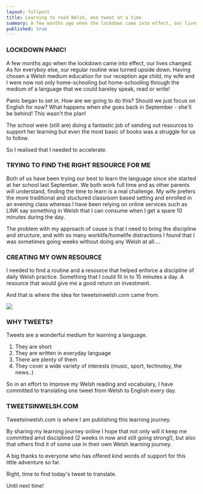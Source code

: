 ```yaml
---
layout: fullpost
title: Learning to read Welsh, one tweet at a time
summary: A few months ago when the lockdown came into effect, our lives changed and our regular routine was turned upside down. Having chosen a Welsh medium education for our reception age child, my wife and I were now not only home-schooling but home-schooling through the medium of a language that we could bareley speak, read or write! Panic began to set in....
published: true
---
```



###  LOCKDOWN PANIC!
A few months ago when the lockdown came into effect, our lives changed. As for everyboy else, our regular routine was turned upside down. Having chosen a Welsh medium education for our reception age child, my wife and I were now not only home-schooling but home-schooling through the medium of a language that we could bareley speak, read or write! 



Panic began to set in. How are we going to do this? Should we just focus on English for now? What happens when she goes back in September - she'll be behind! This wasn't the plan! 



The school were (still are) doing a fantastic job of sending out resources to support her learning but even the most basic of books was a struggle for us to follow.


So I realised that I needed to accelerate.

### TRYING TO FIND THE RIGHT RESOURCE FOR ME

Both of us have been trying our best to learn the language since she started at her school last September. We both work full time and as other parents will understand, finding the time to learn is a real challenge. My wife prefers the more traditional and stuctured classroom based setting and enrolled in an evening class whereas I have been relying on online services such as LINK say something in Welsh that I can consume when I get a spare 10 minutes during the day.


The problem with my approach of couse is that I need to bring the discipline and structure, and with so many worklife/homelife distractions I found that I was sometimes going weeks without doing any Welsh at all....


###  CREATING MY OWN RESOURCE

I needed to find a routine and a resource that helped enforce a discipline of daily Welsh practice. Something that I could fit in to 15 minutes a day. A resource that would give me a good return on investment. 

And that is where the idea for tweetsinwelsh.com came from.

<p><img class="blog-image" src="/tweetsinwelsh.com/img/journeystarts.jpg"/></p>


### WHY TWEETS?

Tweets are a wonderful medium for learning a language.

1. They are short
2. They are written in everyday language 
3. There are plenty of them
4. They cover a wide variety of interests (music, sport, technoloy, the news..) 

So in an effort to improve my Welsh reading and vocabulary, I have committed to translating one tweet from Welsh to English every day. 

### TWEETSINWELSH.COM

Tweetsinwelsh.com is where I am publishing this learning journey.

By sharing my learning journey online I hope that not only will it keep me committed amd disciplined  (2 weeks in now and still going strong!), but also that others find it of some use in their own Welsh learning journey.

A big thanks to everyone who has offered kind words of support for this little adventure so far.

Right, time to find today's tweet to translate.

Until next time!



